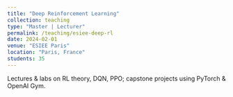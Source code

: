 ```yaml
---
title: "Deep Reinforcement Learning"
collection: teaching
type: "Master | Lecturer"
permalink: /teaching/esiee-deep-rl
date: 2024-02-01
venue: "ESIEE Paris"
location: "Paris, France"
students: 35
---
```


Lectures & labs on RL theory, DQN, PPO; capstone projects using PyTorch & OpenAI Gym.
